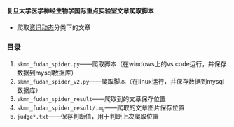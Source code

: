 #### 复旦大学医学神经生物学国际重点实验室文章爬取脚本
- 爬取[资讯动态](http://skmn.fudan.edu.cn/Data/List/zxdt1)分类下的文章


### 目录
1. `skmn_fudan_spider.py`——爬取脚本（在windows上的vs code运行，并保存数据到mysql数据库）
1. `skmn_fudan_spider_v2.py`——爬取脚本（在linux运行，并保存数据到mysql数据库）
2. `skmn_fudan_spider_result`——爬取到的文章保存位置
3. `skmn_fudan_spider_result/img`——爬取的文章图片保存位置
4. `judge*.txt`——保存判断值，用于判断上次爬取位置